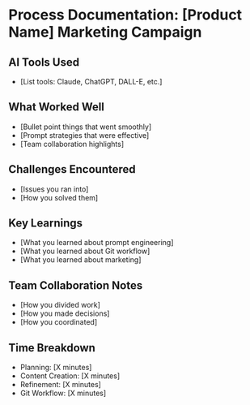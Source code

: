 # Process Documentation: [Product Name] Marketing Campaign

## AI Tools Used
- [List tools: Claude, ChatGPT, DALL-E, etc.]

## What Worked Well
- [Bullet point things that went smoothly]
- [Prompt strategies that were effective]
- [Team collaboration highlights]

## Challenges Encountered
- [Issues you ran into]
- [How you solved them]

## Key Learnings
- [What you learned about prompt engineering]
- [What you learned about Git workflow]
- [What you learned about marketing]

## Team Collaboration Notes
- [How you divided work]
- [How you made decisions]
- [How you coordinated]

## Time Breakdown
- Planning: [X minutes]
- Content Creation: [X minutes]
- Refinement: [X minutes]
- Git Workflow: [X minutes]
